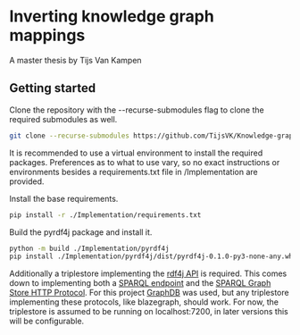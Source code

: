 # Inverting knowledge graph mappings

A master thesis by Tijs Van Kampen

## Getting started

Clone the repository with the --recurse-submodules flag to clone the required submodules as well.

```bash
git clone --recurse-submodules https://github.com/TijsVK/Knowledge-graphs-inversion
```

It is recommended to use a virtual environment to install the required packages. Preferences as to what to use vary, so no exact instructions or environments besides a requirements.txt file in /Implementation are provided.

Install the base requirements.

```bash
pip install -r ./Implementation/requirements.txt
```

Build the pyrdf4j package and install it.

```bash
python -m build ./Implementation/pyrdf4j 
pip install ./Implementation/pyrdf4j/dist/pyrdf4j-0.1.0-py3-none-any.whl
```


Additionally a triplestore implementing the [rdf4j API](https://rdf4j.org/documentation/reference/rest-api/) is required. This comes down to implementing both a [SPARQL endpoint](https://www.w3.org/TR/sparql11-protocol/) and the [SPARQL Graph Store HTTP Protocol](https://www.w3.org/TR/sparql11-http-rdf-update/). For this project [GraphDB](https://graphdb.ontotext.com/) was used, but any triplestore implementing these protocols, like blazegraph, should work. For now, the triplestore is assumed to be running on localhost:7200, in later versions this will be configurable.